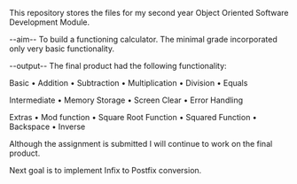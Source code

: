 This repository stores the files for my second year Object Oriented Software Development Module.

--aim--
To build a functioning calculator. The minimal grade incorporated only very basic functionality.

--output--
The final product had the following functionality:

  Basic
  •	Addition
  •	Subtraction
  •	Multiplication
  •	Division
  •	Equals
  
  Intermediate
  •	Memory Storage
  •	Screen Clear
  •	Error Handling
  
  Extras
  •	Mod function
  •	Square Root Function
  •	Squared Function
  •	Backspace
  •	Inverse

Although the assignment is submitted I will continue to work on the final product.

Next goal is to implement Infix to Postfix conversion.
